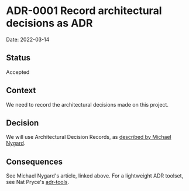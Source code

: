 # ADR-0001 Record architectural decisions as ADR

Date: 2022-03-14

## Status

Accepted

## Context

We need to record the architectural decisions made on this project.

## Decision

We will use Architectural Decision Records, as [described by Michael Nygard](http://thinkrelevance.com/blog/2011/11/15/documenting-architecture-decisions).

## Consequences

See Michael Nygard's article, linked above. For a lightweight ADR toolset, see Nat Pryce's [adr-tools](https://github.com/npryce/adr-tools).
